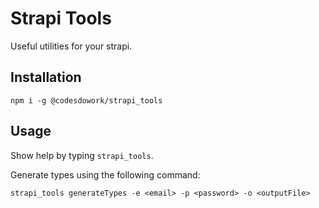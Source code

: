 # Strapi Tools

Useful utilities for your strapi.

## Installation

```commandline
npm i -g @codesdowork/strapi_tools
```

## Usage

Show help by typing `strapi_tools`.

Generate types using the following command:

```commandline
strapi_tools generateTypes -e <email> -p <password> -o <outputFile>
```
